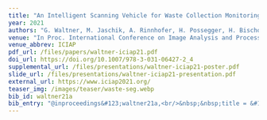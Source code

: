 ```yaml
---
title: "An Intelligent Scanning Vehicle for Waste Collection Monitoring"
year: 2021
authors: "G. Waltner, M. Jaschik, A. Rinnhofer, H. Possegger, H. Bischof"
venue: "In Proc. International Conference on Image Analysis and Processing"
venue_abbrev: ICIAP
pdf_url: /files/papers/waltner-iciap21.pdf
doi_url: https://doi.org/10.1007/978-3-031-06427-2_4
supplemental_url: /files/presentations/waltner-iciap21-poster.pdf
slide_url: /files/presentations/waltner-iciap21-presentation.pdf
external_url: https://www.iciap2021.org/
teaser_img: /images/teaser/waste-seg.webp
bib_id: waltner21a
bib_entry: "@inproceedings&#123;waltner21a,<br/>&nbsp;&nbsp;title = &#123;An Intelligent Scanning Vehicle for Waste Collection Monitoring&#125;,<br/>&nbsp;&nbsp;author = &#123;Georg Waltner and Malte Jaschik and Alfred Rinnhofer and Horst Possegger and Horst Bischof&#125;,<br/>&nbsp;&nbsp;booktitle = &#123;Proc. International Conference on Image Analysis and Processing (ICIAP)&#125;,<br/>&nbsp;&nbsp;year = &#123;2021&#125;<br/>&#125;"
---
```

